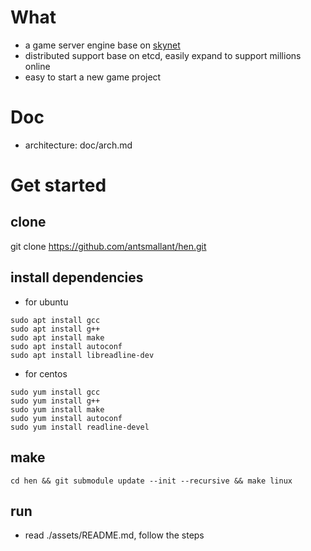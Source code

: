 # What
* a game server engine base on [skynet](https://github.com/cloudwu/skynet)
* distributed support base on etcd, easily expand to support millions online
* easy to start a new game project


# Doc
* architecture: doc/arch.md

# Get started
## clone
git clone https://github.com/antsmallant/hen.git

## install dependencies
* for ubuntu
```
sudo apt install gcc
sudo apt install g++
sudo apt install make
sudo apt install autoconf
sudo apt install libreadline-dev
```
* for centos
```
sudo yum install gcc
sudo yum install g++
sudo yum install make
sudo yum install autoconf
sudo yum install readline-devel
```

## make
```
cd hen && git submodule update --init --recursive && make linux
```


## run
* read ./assets/README.md, follow the steps


